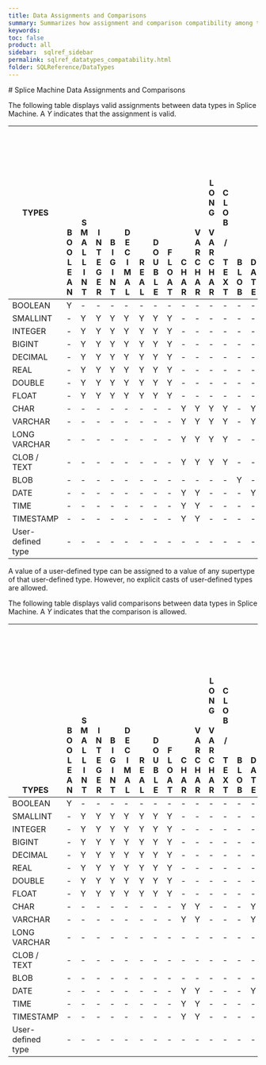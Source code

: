 ```yaml
---
title: Data Assignments and Comparisons
summary: Summarizes how assignment and comparison compatibility among the different SQL data types.
keywords:
toc: false
product: all
sidebar:  sqlref_sidebar
permalink: sqlref_datatypes_compatability.html
folder: SQLReference/DataTypes
---
```

<section>
<div class="TopicContent" data-swiftype-index="true" markdown="1">
# Splice Machine Data Assignments and Comparisons

The following table displays valid assignments between data types in
Splice Machine. A *Y* indicates that the assignment is valid.

<table summary="Summary of allowed data assignments and comparisons">
                <col />
                <col />
                <col />
                <col />
                <col />
                <col />
                <col />
                <col />
                <col />
                <col />
                <col />
                <col />
                <col style="width: 25px;" />
                <col />
                <col />
                <col />
                <col />
                <col />
                <thead>
                    <tr>
                        <th>TYPES</th>
                        <th style="vertical-align:bottom">B<br />O<br />O<br />L<br />E<br />A<br />N</th>
                        <th style="vertical-align:bottom">S<br />M<br />A<br />L<br />L<br />I<br />N<br />T</th>
                        <th style="vertical-align:bottom">I<br />N<br />T<br />E<br />G<br />E<br />R</th>
                        <th style="vertical-align:bottom">B<br />I<br />G<br />I<br />N<br />T</th>
                        <th style="vertical-align:bottom">D<br />E<br />C<br />I<br />M<br />A<br />L</th>
                        <th style="vertical-align:bottom">R<br />E<br />A<br />L</th>
                        <th style="vertical-align:bottom">D<br />O<br />U<br />B<br />L<br />E</th>
                        <th style="vertical-align:bottom">F<br />L<br />O<br />A<br />T</th>
                        <th style="vertical-align:bottom">C<br />H<br />A<br />R</th>
                        <th style="vertical-align:bottom">V<br />A<br />R<br />C<br />H<br />A<br />R</th>
                        <th style="vertical-align:bottom">L<br />O<br />N<br />G<br /><br />V<br />A<br />R<br />C<br />H<br />A<br />R</th>
                        <th style="vertical-align:bottom">C<br />L<br />O<br />B<br /><br />/ <br /><br />T<br />E<br />X<br />T</th>
                        <th style="vertical-align:bottom">B<br />L<br />O<br />B<br /></th>
                        <th style="vertical-align:bottom">D<br />A<br />T<br />E</th>
                        <th style="vertical-align:bottom">T<br />I<br />M<br />E</th>
                        <th style="vertical-align:bottom">T<br />I<br />M<br />E<br />S<br />T<br />A<br />M<br />P</th>
                        <th style="vertical-align:bottom">U<br />s<br />e<br />r<br />-<br />d<br />e<br />f<br />i<br />n<br />e<br />d<br /> <br />t<br />y<br />p<br />e</th>
                    </tr>
                </thead>
                <tbody>
                    <tr>
                        <td>BOOLEAN</td>
                        <td>Y</td>
                        <td>-</td>
                        <td>-</td>
                        <td>-</td>
                        <td>-</td>
                        <td>-</td>
                        <td>-</td>
                        <td>-</td>
                        <td>-</td>
                        <td>-</td>
                        <td>-</td>
                        <td>-</td>
                        <td>-</td>
                        <td>-</td>
                        <td>-</td>
                        <td>-</td>
                        <td>-</td>
                    </tr>
                    <tr>
                        <td>SMALLINT</td>
                        <td>-</td>
                        <td>Y</td>
                        <td>Y</td>
                        <td>Y</td>
                        <td>Y</td>
                        <td>Y</td>
                        <td>Y</td>
                        <td>Y</td>
                        <td>-</td>
                        <td>-</td>
                        <td>-</td>
                        <td>-</td>
                        <td>-</td>
                        <td>-</td>
                        <td>-</td>
                        <td>-</td>
                        <td>-</td>
                    </tr>
                    <tr>
                        <td>INTEGER</td>
                        <td>-</td>
                        <td>Y</td>
                        <td>Y</td>
                        <td>Y</td>
                        <td>Y</td>
                        <td>Y</td>
                        <td>Y</td>
                        <td>Y</td>
                        <td>-</td>
                        <td>-</td>
                        <td>-</td>
                        <td>-</td>
                        <td>-</td>
                        <td>-</td>
                        <td>-</td>
                        <td>-</td>
                        <td>-</td>
                    </tr>
                    <tr>
                        <td>BIGINT</td>
                        <td>-</td>
                        <td>Y</td>
                        <td>Y</td>
                        <td>Y</td>
                        <td>Y</td>
                        <td>Y</td>
                        <td>Y</td>
                        <td>Y</td>
                        <td>-</td>
                        <td>-</td>
                        <td>-</td>
                        <td>-</td>
                        <td>-</td>
                        <td>-</td>
                        <td>-</td>
                        <td>-</td>
                        <td>-</td>
                    </tr>
                    <tr>
                        <td>DECIMAL</td>
                        <td>-</td>
                        <td>Y</td>
                        <td>Y</td>
                        <td>Y</td>
                        <td>Y</td>
                        <td>Y</td>
                        <td>Y</td>
                        <td>Y</td>
                        <td>-</td>
                        <td>-</td>
                        <td>-</td>
                        <td>-</td>
                        <td>-</td>
                        <td>-</td>
                        <td>-</td>
                        <td>-</td>
                        <td>-</td>
                    </tr>
                    <tr>
                        <td>REAL</td>
                        <td>-</td>
                        <td>Y</td>
                        <td>Y</td>
                        <td>Y</td>
                        <td>Y</td>
                        <td>Y</td>
                        <td>Y</td>
                        <td>Y</td>
                        <td>-</td>
                        <td>-</td>
                        <td>-</td>
                        <td>-</td>
                        <td>-</td>
                        <td>-</td>
                        <td>-</td>
                        <td>-</td>
                        <td>-</td>
                    </tr>
                    <tr>
                        <td>DOUBLE</td>
                        <td>-</td>
                        <td>Y</td>
                        <td>Y</td>
                        <td>Y</td>
                        <td>Y</td>
                        <td>Y</td>
                        <td>Y</td>
                        <td>Y</td>
                        <td>-</td>
                        <td>-</td>
                        <td>-</td>
                        <td>-</td>
                        <td>-</td>
                        <td>-</td>
                        <td>-</td>
                        <td>-</td>
                        <td>-</td>
                    </tr>
                    <tr>
                        <td>FLOAT</td>
                        <td>-</td>
                        <td>Y</td>
                        <td>Y</td>
                        <td>Y</td>
                        <td>Y</td>
                        <td>Y</td>
                        <td>Y</td>
                        <td>Y</td>
                        <td>-</td>
                        <td>-</td>
                        <td>-</td>
                        <td>-</td>
                        <td>-</td>
                        <td>-</td>
                        <td>-</td>
                        <td>-</td>
                        <td>-</td>
                    </tr>
                    <tr>
                        <td>CHAR</td>
                        <td>-</td>
                        <td>-</td>
                        <td>-</td>
                        <td>-</td>
                        <td>-</td>
                        <td>-</td>
                        <td>-</td>
                        <td>-</td>
                        <td>Y</td>
                        <td>Y</td>
                        <td>Y</td>
                        <td>Y</td>
                        <td>-</td>
                        <td>Y</td>
                        <td>Y</td>
                        <td>Y</td>
                        <td>-</td>
                    </tr>
                    <tr>
                        <td>VARCHAR</td>
                        <td>-</td>
                        <td>-</td>
                        <td>-</td>
                        <td>-</td>
                        <td>-</td>
                        <td>-</td>
                        <td>-</td>
                        <td>-</td>
                        <td>Y</td>
                        <td>Y</td>
                        <td>Y</td>
                        <td>Y</td>
                        <td>-</td>
                        <td>Y</td>
                        <td>Y</td>
                        <td>Y</td>
                        <td>-</td>
                    </tr>
                    <tr>
                        <td>LONG VARCHAR</td>
                        <td>-</td>
                        <td>-</td>
                        <td>-</td>
                        <td>-</td>
                        <td>-</td>
                        <td>-</td>
                        <td>-</td>
                        <td>-</td>
                        <td>Y</td>
                        <td>Y</td>
                        <td>Y</td>
                        <td>Y</td>
                        <td>-</td>
                        <td>-</td>
                        <td>-</td>
                        <td>-</td>
                        <td>-</td>
                    </tr>
                    <tr>
                        <td>CLOB / TEXT</td>
                        <td>-</td>
                        <td>-</td>
                        <td>-</td>
                        <td>-</td>
                        <td>-</td>
                        <td>-</td>
                        <td>-</td>
                        <td>-</td>
                        <td>Y</td>
                        <td>Y</td>
                        <td>Y</td>
                        <td>Y</td>
                        <td>-</td>
                        <td>-</td>
                        <td>-</td>
                        <td>-</td>
                        <td>-</td>
                    </tr>
                    <tr>
                        <td>BLOB</td>
                        <td>-</td>
                        <td>-</td>
                        <td>-</td>
                        <td>-</td>
                        <td>-</td>
                        <td>-</td>
                        <td>-</td>
                        <td>-</td>
                        <td>-</td>
                        <td>-</td>
                        <td>-</td>
                        <td>-</td>
                        <td>Y</td>
                        <td>-</td>
                        <td>-</td>
                        <td>-</td>
                        <td>-</td>
                    </tr>
                    <tr>
                        <td>DATE</td>
                        <td>-</td>
                        <td>-</td>
                        <td>-</td>
                        <td>-</td>
                        <td>-</td>
                        <td>-</td>
                        <td>-</td>
                        <td>-</td>
                        <td>Y</td>
                        <td>Y</td>
                        <td>-</td>
                        <td>-</td>
                        <td>-</td>
                        <td>Y</td>
                        <td>-</td>
                        <td>-</td>
                        <td>-</td>
                    </tr>
                    <tr>
                        <td>TIME</td>
                        <td>-</td>
                        <td>-</td>
                        <td>-</td>
                        <td>-</td>
                        <td>-</td>
                        <td>-</td>
                        <td>-</td>
                        <td>-</td>
                        <td>Y</td>
                        <td>Y</td>
                        <td>-</td>
                        <td>-</td>
                        <td>-</td>
                        <td>-</td>
                        <td>Y</td>
                        <td>-</td>
                        <td>-</td>
                    </tr>
                    <tr>
                        <td>TIMESTAMP</td>
                        <td>-</td>
                        <td>-</td>
                        <td>-</td>
                        <td>-</td>
                        <td>-</td>
                        <td>-</td>
                        <td>-</td>
                        <td>-</td>
                        <td>Y</td>
                        <td>Y</td>
                        <td>-</td>
                        <td>-</td>
                        <td>-</td>
                        <td>-</td>
                        <td>-</td>
                        <td>Y</td>
                        <td>-</td>
                    </tr>
                    <tr>
                        <td>User-defined type</td>
                        <td>-</td>
                        <td>-</td>
                        <td>-</td>
                        <td>-</td>
                        <td>-</td>
                        <td>-</td>
                        <td>-</td>
                        <td>-</td>
                        <td>-</td>
                        <td>-</td>
                        <td>-</td>
                        <td>-</td>
                        <td>-</td>
                        <td>-</td>
                        <td>-</td>
                        <td>-</td>
                        <td>Y</td>
                    </tr>
                </tbody>
            </table>
A value of a user-defined type can be assigned to a value of any
supertype of that user-defined type. However, no explicit casts of
user-defined types are allowed.

The following table displays valid comparisons between data types in
Splice Machine. A *Y* indicates that the comparison is allowed.

<table summary="Summary of valid data type comparisons in Splice Machine">
                <col />
                <col />
                <col />
                <col />
                <col />
                <col />
                <col />
                <col />
                <col />
                <col />
                <col />
                <col />
                <col style="width: 25px;" />
                <col />
                <col />
                <col />
                <col />
                <col />
                <thead>
                    <tr>
                        <th style="vertical-align:bottom">TYPES</th>
                        <th style="vertical-align:bottom">B<br />O<br />O<br />L<br />E<br />A<br />N</th>
                        <th style="vertical-align:bottom">S<br />M<br />A<br />L<br />L<br />I<br />N<br />T</th>
                        <th style="vertical-align:bottom">I<br />N<br />T<br />E<br />G<br />E<br />R</th>
                        <th style="vertical-align:bottom">B<br />I<br />G<br />I<br />N<br />T</th>
                        <th style="vertical-align:bottom">D<br />E<br />C<br />I<br />M<br />A<br />L</th>
                        <th style="vertical-align:bottom">R<br />E<br />A<br />L</th>
                        <th style="vertical-align:bottom">D<br />O<br />U<br />B<br />L<br />E</th>
                        <th style="vertical-align:bottom">F<br />L<br />O<br />A<br />T</th>
                        <th style="vertical-align:bottom">C<br />H<br />A<br />R</th>
                        <th style="vertical-align:bottom">V<br />A<br />R<br />C<br />H<br />A<br />R</th>
                        <th style="vertical-align:bottom">L<br />O<br />N<br />G<br /><br />V<br />A<br />R<br />C<br />H<br />A<br />R</th>
                        <th style="vertical-align:bottom">C<br />L<br />O<br />B<br /><br />/ <br /><br />T<br />E<br />X<br />T</th>
                        <th style="vertical-align:bottom">B<br />L<br />O<br />B<br /></th>
                        <th style="vertical-align:bottom">D<br />A<br />T<br />E</th>
                        <th style="vertical-align:bottom">T<br />I<br />M<br />E</th>
                        <th style="vertical-align:bottom">T<br />I<br />M<br />E<br />S<br />T<br />A<br />M<br />P</th>
                        <th style="vertical-align:bottom">U<br />s<br />e<br />r<br />-<br />d<br />e<br />f<br />i<br />n<br />e<br />d<br /> <br />t<br />y<br />p<br />e</th>
                    </tr>
                </thead>
                <tbody>
                    <tr>
                        <td>BOOLEAN</td>
                        <td>Y</td>
                        <td>-</td>
                        <td>-</td>
                        <td>-</td>
                        <td>-</td>
                        <td>-</td>
                        <td>-</td>
                        <td>-</td>
                        <td>-</td>
                        <td>-</td>
                        <td>-</td>
                        <td>-</td>
                        <td>-</td>
                        <td>-</td>
                        <td>-</td>
                        <td>-</td>
                        <td>-</td>
                    </tr>
                    <tr>
                        <td>SMALLINT</td>
                        <td>-</td>
                        <td>Y</td>
                        <td>Y</td>
                        <td>Y</td>
                        <td>Y</td>
                        <td>Y</td>
                        <td>Y</td>
                        <td>Y</td>
                        <td>-</td>
                        <td>-</td>
                        <td>-</td>
                        <td>-</td>
                        <td>-</td>
                        <td>-</td>
                        <td>-</td>
                        <td>-</td>
                        <td>-</td>
                    </tr>
                    <tr>
                        <td>INTEGER</td>
                        <td>-</td>
                        <td>Y</td>
                        <td>Y</td>
                        <td>Y</td>
                        <td>Y</td>
                        <td>Y</td>
                        <td>Y</td>
                        <td>Y</td>
                        <td>-</td>
                        <td>-</td>
                        <td>-</td>
                        <td>-</td>
                        <td>-</td>
                        <td>-</td>
                        <td>-</td>
                        <td>-</td>
                        <td>-</td>
                    </tr>
                    <tr>
                        <td>BIGINT</td>
                        <td>-</td>
                        <td>Y</td>
                        <td>Y</td>
                        <td>Y</td>
                        <td>Y</td>
                        <td>Y</td>
                        <td>Y</td>
                        <td>Y</td>
                        <td>-</td>
                        <td>-</td>
                        <td>-</td>
                        <td>-</td>
                        <td>-</td>
                        <td>-</td>
                        <td>-</td>
                        <td>-</td>
                        <td>-</td>
                    </tr>
                    <tr>
                        <td>DECIMAL</td>
                        <td>-</td>
                        <td>Y</td>
                        <td>Y</td>
                        <td>Y</td>
                        <td>Y</td>
                        <td>Y</td>
                        <td>Y</td>
                        <td>Y</td>
                        <td>-</td>
                        <td>-</td>
                        <td>-</td>
                        <td>-</td>
                        <td>-</td>
                        <td>-</td>
                        <td>-</td>
                        <td>-</td>
                        <td>-</td>
                    </tr>
                    <tr>
                        <td>REAL</td>
                        <td>-</td>
                        <td>Y</td>
                        <td>Y</td>
                        <td>Y</td>
                        <td>Y</td>
                        <td>Y</td>
                        <td>Y</td>
                        <td>Y</td>
                        <td>-</td>
                        <td>-</td>
                        <td>-</td>
                        <td>-</td>
                        <td>-</td>
                        <td>-</td>
                        <td>-</td>
                        <td>-</td>
                        <td>-</td>
                    </tr>
                    <tr>
                        <td>DOUBLE</td>
                        <td>-</td>
                        <td>Y</td>
                        <td>Y</td>
                        <td>Y</td>
                        <td>Y</td>
                        <td>Y</td>
                        <td>Y</td>
                        <td>Y</td>
                        <td>-</td>
                        <td>-</td>
                        <td>-</td>
                        <td>-</td>
                        <td>-</td>
                        <td>-</td>
                        <td>-</td>
                        <td>-</td>
                        <td>-</td>
                    </tr>
                    <tr>
                        <td>FLOAT</td>
                        <td>-</td>
                        <td>Y</td>
                        <td>Y</td>
                        <td>Y</td>
                        <td>Y</td>
                        <td>Y</td>
                        <td>Y</td>
                        <td>Y</td>
                        <td>-</td>
                        <td>-</td>
                        <td>-</td>
                        <td>-</td>
                        <td>-</td>
                        <td>-</td>
                        <td>-</td>
                        <td>-</td>
                        <td>-</td>
                    </tr>
                    <tr>
                        <td>CHAR</td>
                        <td>-</td>
                        <td>-</td>
                        <td>-</td>
                        <td>-</td>
                        <td>-</td>
                        <td>-</td>
                        <td>-</td>
                        <td>-</td>
                        <td>Y</td>
                        <td>Y</td>
                        <td>-</td>
                        <td>-</td>
                        <td>-</td>
                        <td>Y</td>
                        <td>Y</td>
                        <td>Y</td>
                        <td>-</td>
                    </tr>
                    <tr>
                        <td>VARCHAR</td>
                        <td>-</td>
                        <td>-</td>
                        <td>-</td>
                        <td>-</td>
                        <td>-</td>
                        <td>-</td>
                        <td>-</td>
                        <td>-</td>
                        <td>Y</td>
                        <td>Y</td>
                        <td>-</td>
                        <td>-</td>
                        <td>-</td>
                        <td>Y</td>
                        <td>Y</td>
                        <td>Y</td>
                        <td>-</td>
                    </tr>
                    <tr>
                        <td>LONG VARCHAR</td>
                        <td>-</td>
                        <td>-</td>
                        <td>-</td>
                        <td>-</td>
                        <td>-</td>
                        <td>-</td>
                        <td>-</td>
                        <td>-</td>
                        <td>-</td>
                        <td>-</td>
                        <td>-</td>
                        <td>-</td>
                        <td>-</td>
                        <td>-</td>
                        <td>-</td>
                        <td>-</td>
                        <td>-</td>
                    </tr>
                    <tr>
                        <td>CLOB / TEXT</td>
                        <td>-</td>
                        <td>-</td>
                        <td>-</td>
                        <td>-</td>
                        <td>-</td>
                        <td>-</td>
                        <td>-</td>
                        <td>-</td>
                        <td>-</td>
                        <td>-</td>
                        <td>-</td>
                        <td>-</td>
                        <td>-</td>
                        <td>-</td>
                        <td>-</td>
                        <td>-</td>
                        <td>-</td>
                    </tr>
                    <tr>
                        <td>BLOB</td>
                        <td>-</td>
                        <td>-</td>
                        <td>-</td>
                        <td>-</td>
                        <td>-</td>
                        <td>-</td>
                        <td>-</td>
                        <td>-</td>
                        <td>-</td>
                        <td>-</td>
                        <td>-</td>
                        <td>-</td>
                        <td>-</td>
                        <td>-</td>
                        <td>-</td>
                        <td>-</td>
                        <td>-</td>
                    </tr>
                    <tr>
                        <td>DATE</td>
                        <td>-</td>
                        <td>-</td>
                        <td>-</td>
                        <td>-</td>
                        <td>-</td>
                        <td>-</td>
                        <td>-</td>
                        <td>-</td>
                        <td>Y</td>
                        <td>Y</td>
                        <td>-</td>
                        <td>-</td>
                        <td>-</td>
                        <td>Y</td>
                        <td>-</td>
                        <td>-</td>
                        <td>-</td>
                    </tr>
                    <tr>
                        <td>TIME</td>
                        <td>-</td>
                        <td>-</td>
                        <td>-</td>
                        <td>-</td>
                        <td>-</td>
                        <td>-</td>
                        <td>-</td>
                        <td>-</td>
                        <td>Y</td>
                        <td>Y</td>
                        <td>-</td>
                        <td>-</td>
                        <td>-</td>
                        <td>-</td>
                        <td>Y</td>
                        <td>-</td>
                        <td>-</td>
                    </tr>
                    <tr>
                        <td>TIMESTAMP</td>
                        <td>-</td>
                        <td>-</td>
                        <td>-</td>
                        <td>-</td>
                        <td>-</td>
                        <td>-</td>
                        <td>-</td>
                        <td>-</td>
                        <td>Y</td>
                        <td>Y</td>
                        <td>-</td>
                        <td>-</td>
                        <td>-</td>
                        <td>-</td>
                        <td>-</td>
                        <td>Y</td>
                        <td>-</td>
                    </tr>
                    <tr>
                        <td>User-defined type</td>
                        <td>-</td>
                        <td>-</td>
                        <td>-</td>
                        <td>-</td>
                        <td>-</td>
                        <td>-</td>
                        <td>-</td>
                        <td>-</td>
                        <td>-</td>
                        <td>-</td>
                        <td>-</td>
                        <td>-</td>
                        <td>-</td>
                        <td>-</td>
                        <td>-</td>
                        <td>-</td>
                        <td>-</td>
                    </tr>
                </tbody>
            </table>
</div>
</section>
